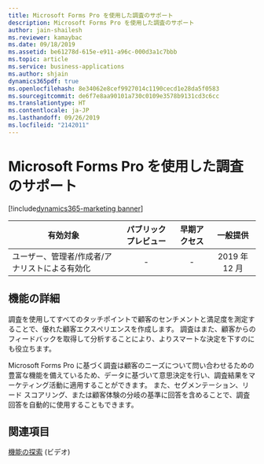 ```yaml
---
title: Microsoft Forms Pro を使用した調査のサポート
description: Microsoft Forms Pro を使用した調査のサポート
author: jain-shailesh
ms.reviewer: kamaybac
ms.date: 09/18/2019
ms.assetid: be61278d-615e-e911-a96c-000d3a1c7bbb
ms.topic: article
ms.service: business-applications
ms.author: shjain
dynamics365pdf: true
ms.openlocfilehash: 8e34062e8cef9927014c1190cecd1e28da5f0583
ms.sourcegitcommit: de6f7e8aa90101a730c0109e3578b9131cd3c6cc
ms.translationtype: HT
ms.contentlocale: ja-JP
ms.lasthandoff: 09/26/2019
ms.locfileid: "2142011"
---
```

# <a name="support-for-surveys-using-microsoft-forms-pro"></a>Microsoft Forms Pro を使用した調査のサポート
[!include[dynamics365-marketing banner](../includes/dynamics365-marketing.md)]

| 有効対象    |  パブリック プレビュー | 早期アクセス | 一般提供 | 
| ---------- | :----------: |:----------: |:----------: |
|ユーザー、管理者/作成者/アナリストによる有効化|-|-| 2019 年 12 月|






## <a name="feature-details"></a>機能の詳細
<!--feature detail start -->
調査を使用してすべてのタッチポイントで顧客のセンチメントと満足度を測定することで、優れた顧客エクスペリエンスを作成します。 調査はまた、顧客からのフィードバックを取得して分析することにより、よりスマートな決定を下すのにも役立ちます。

Microsoft Forms Pro に基づく調査は顧客のニーズについて問い合わせるための豊富な機能を備えているため、データに基づいて意思決定を行い、調査結果をマーケティング活動に適用することができます。 また、セグメンテーション、リード スコアリング、または顧客体験の分岐の基準に回答を含めることで、調査回答を自動的に使用することもできます。
<!--feature detail end -->












## <a name="see-also"></a>関連項目
[機能の探索](https://aka.ms/rogm19RW2ROV3) (ビデオ)
